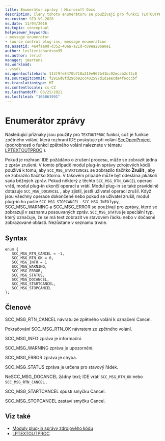 ```yaml
---
title: Enumerátor zprávy | Microsoft Docs
description: Členy tohoto enumerátoru se používají pro funkci TEXTOUTPROC, což je funkce zpětného volání, kterou rozhraní IDE poskytuje při volání SccOpenProject.
ms.custom: SEO-VS-2020
ms.date: 11/04/2016
ms.topic: conceptual
helpviewer_keywords:
- message enumerator
- source control plug-ins, message enumeration
ms.assetid: 4a4faa0d-d352-40ea-a21d-c09ea286a8e1
author: leslierichardson95
ms.author: lerich
manager: jmartens
ms.workload:
- vssdk
ms.openlocfilehash: 113f9fe8470b718a219e967b41bc92ecab2cf3c8
ms.sourcegitcommit: f2916d8fd296b92cc402597d1d1eecda4f6cccbf
ms.translationtype: MT
ms.contentlocale: cs-CZ
ms.lasthandoff: 03/25/2021
ms.locfileid: "105063991"
---
```

# <a name="message-enumerator"></a>Enumerátor zprávy
Následující příznaky jsou použity pro `TEXTOUTPROC` funkci, což je funkce zpětného volání, která rozhraní IDE poskytuje při volání [SccOpenProject](../extensibility/sccopenproject-function.md) (podrobnosti o funkci zpětného volání naleznete v tématu [LPTEXTOUTPROC](../extensibility/lptextoutproc.md) ).

 Pokud je rozhraní IDE požádáno o zrušení procesu, může se zobrazit jedna z zpráv zrušení. V tomto případě modul plug-in správy zdrojových kódů používá k tomu, aby `SCC_MSG_STARTCANCEL` se zobrazilo tlačítko **Zrušit** , aby se zobrazilo tlačítko Storno. V takovém případě může být odeslána jakákoli sada běžných zpráv. Pokud některý z těchto `SCC_MSG_RTN_CANCEL` operací vrátí, modul plug-in ukončí operaci a vrátí. Modul plug-in se také pravidelně dotazuje `SCC_MSG_DOCANCEL` , aby zjistil, jestli uživatel operaci zrušil. Když jsou všechny operace dokončené nebo pokud se uživatel zrušil, modul plug-in ho pošle `SCC_MSG_STOPCANCEL` . `SCC_MSG_INFO`Typy, SCC_MSG_WARNING a SCC_MSG_ERROR se používají pro zprávy, které se zobrazují v seznamu posouvaných zpráv. `SCC_MSG_STATUS` je speciální typ, který označuje, že se má text zobrazit ve stavovém řádku nebo v dočasné zobrazované oblasti. Nezůstane v seznamu trvale.

## <a name="syntax"></a>Syntax

```
enum { 
   SCC_MSG_RTN_CANCEL = -1, 
   SCC_MSG_RTN_OK = 0, 
   SCC_MSG_INFO = 1 
   SCC_MSG_WARNING, 
   SCC_MSG_ERROR, 
   SCC_MSG_STATUS, 
   SCC_MSG_DOCANCEL, 
   SCC_MSG_STARTCANCEL, 
   SCC_MSG_STOPCANCEL 
};
```

## <a name="members"></a>Členové
 SCC_MSG_RTN_CANCEL návratu ze zpětného volání k označení Cancel.

 Pokračování SCC_MSG_RTN_OK návratem ze zpětného volání.

 SCC_MSG_INFO zpráva je informační.

 SCC_MSG_WARNING zpráva je upozornění.

 SCC_MSG_ERROR zpráva je chyba.

 SCC_MSG_STATUS zpráva je určena pro stavový řádek.

 NeSCC_MSG_DOCANCEL žádný text; IDE vrátí `SCC_MSG_RTN_OK` nebo `SCC_MSG_RTN_CANCEL` .

 SCC_MSG_STARTCANCEL spustí smyčku Cancel.

 SCC_MSG_STOPCANCEL zastaví smyčku Cancel.

## <a name="see-also"></a>Viz také
- [Moduly plug-in správy zdrojového kódu](../extensibility/source-control-plug-ins.md)
- [LPTEXTOUTPROC](../extensibility/lptextoutproc.md)
